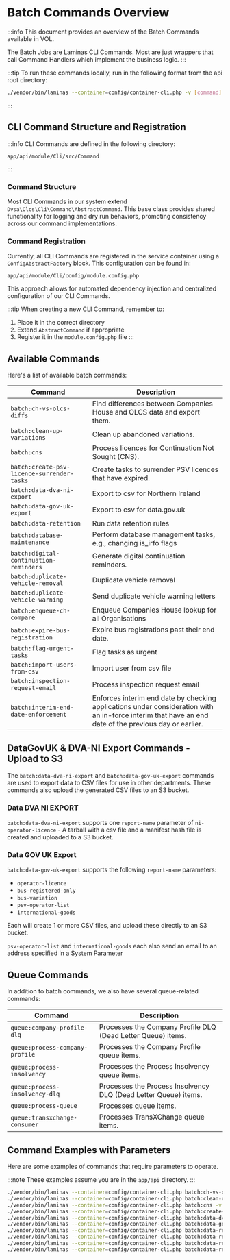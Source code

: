 # Batch Commands Overview

:::info
This document provides an overview of the Batch Commands available in VOL.

The Batch Jobs are Laminas CLI Commands. Most are just wrappers that call Command Handlers which implement the business logic.
:::

:::tip
To run these commands locally, run in the following format from the api root directory:

```bash
./vendor/bin/laminas --container=config/container-cli.php -v [command] [options]
```

:::

## CLI Command Structure and Registration

:::info
CLI Commands are defined in the following directory:

```
app/api/module/Cli/src/Command
```

:::

### Command Structure

Most CLI Commands in our system extend `Dvsa\Olcs\Cli\Command\AbstractCommand`. This base class provides shared functionality for logging and dry run behaviors, promoting consistency across our command implementations.

### Command Registration

Currently, all CLI Commands are registered in the service container using a `ConfigAbstractFactory` block. This configuration can be found in:

```
app/api/module/Cli/config/module.config.php
```

This approach allows for automated dependency injection and centralized configuration of our CLI Commands.

:::tip
When creating a new CLI Command, remember to:

1. Place it in the correct directory
2. Extend `AbstractCommand` if appropriate
3. Register it in the `module.config.php` file
   :::

## Available Commands

Here's a list of available batch commands:

| Command                                    | Description                                                                                                                                           |
| ------------------------------------------ | ----------------------------------------------------------------------------------------------------------------------------------------------------- |
| `batch:ch-vs-olcs-diffs`                   | Find differences between Companies House and OLCS data and export them.                                                                               |
| `batch:clean-up-variations`                | Clean up abandoned variations.                                                                                                                        |
| `batch:cns`                                | Process licences for Continuation Not Sought (CNS).                                                                                                   |
| `batch:create-psv-licence-surrender-tasks` | Create tasks to surrender PSV licences that have expired.                                                                                             |
| `batch:data-dva-ni-export`                 | Export to csv for Northern Ireland                                                                                                                    |
| `batch:data-gov-uk-export`                 | Export to csv for data.gov.uk                                                                                                                         |
| `batch:data-retention`                     | Run data retention rules                                                                                                                              |
| `batch:database-maintenance`               | Perform database management tasks, e.g., changing is_irfo flags                                                                                       |
| `batch:digital-continuation-reminders`     | Generate digital continuation reminders.                                                                                                              |
| `batch:duplicate-vehicle-removal`          | Duplicate vehicle removal                                                                                                                             |
| `batch:duplicate-vehicle-warning`          | Send duplicate vehicle warning letters                                                                                                                |
| `batch:enqueue-ch-compare`                 | Enqueue Companies House lookup for all Organisations                                                                                                  |
| `batch:expire-bus-registration`            | Expire bus registrations past their end date.                                                                                                         |
| `batch:flag-urgent-tasks`                  | Flag tasks as urgent                                                                                                                                  |
| `batch:import-users-from-csv`              | Import user from csv file                                                                                                                             |
| `batch:inspection-request-email`           | Process inspection request email                                                                                                                      |
| `batch:interim-end-date-enforcement`       | Enforces interim end date by checking applications under consideration with an in-force interim that have an end date of the previous day or earlier. |

## DataGovUK & DVA-NI Export Commands - Upload to S3

The `batch:data-dva-ni-export` and `batch:data-gov-uk-export` commands are used to export data to CSV files for use in other departments. These commands also upload the generated CSV files to an S3 bucket.

### Data DVA NI EXPORT

`batch:data-dva-ni-export` supports one `report-name` parameter of `ni-operator-licence` - A tarball with a csv file and a manifest hash file is created and uploaded to a S3 bucket.

### Data GOV UK Export

`batch:data-gov-uk-export` supports the following `report-name` parameters:

-   `operator-licence`
-   `bus-registered-only`
-   `bus-variation`
-   `psv-operator-list`
-   `international-goods`

Each will create 1 or more CSV files, and upload these directly to an S3 bucket.

`psv-operator-list` and `international-goods` each also send an email to an address specified in a System Parameter

## Queue Commands

In addition to batch commands, we also have several queue-related commands:

| Command                         | Description                                                     |
| ------------------------------- | --------------------------------------------------------------- |
| `queue:company-profile-dlq`     | Processes the Company Profile DLQ (Dead Letter Queue) items.    |
| `queue:process-company-profile` | Processes the Company Profile queue items.                      |
| `queue:process-insolvency`      | Processes the Process Insolvency queue items.                   |
| `queue:process-insolvency-dlq`  | Processes the Process Insolvency DLQ (Dead Letter Queue) items. |
| `queue:process-queue`           | Processes queue items.                                          |
| `queue:transxchange-consumer`   | Processes TransXChange queue items.                             |

## Command Examples with Parameters

Here are some examples of commands that require parameters to operate.

:::note
These examples assume you are in the `app/api` directory.
:::

```bash
./vendor/bin/laminas --container=config/container-cli.php batch:ch-vs-olcs-diffs -v --path=/tmp/
./vendor/bin/laminas --container=config/container-cli.php batch:clean-up-variations -v
./vendor/bin/laminas --container=config/container-cli.php batch:cns -v
./vendor/bin/laminas --container=config/container-cli.php batch:create-psv-licence-surrender-tasks -v
./vendor/bin/laminas --container=config/container-cli.php batch:data-dva-ni-export -v --report-name=ni-operator-licence
./vendor/bin/laminas --container=config/container-cli.php batch:data-gov-uk-export -v --report-name=operator-licence
./vendor/bin/laminas --container=config/container-cli.php batch:data-retention -v --populate
./vendor/bin/laminas --container=config/container-cli.php batch:data-retention -v --precheck
./vendor/bin/laminas --container=config/container-cli.php batch:data-retention -v --delete
./vendor/bin/laminas --container=config/container-cli.php batch:data-retention -v --postcheck
```
